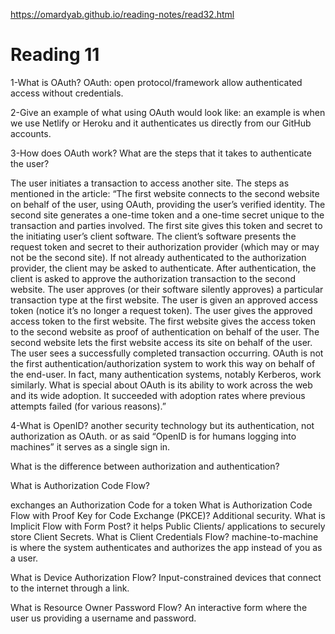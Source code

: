 https://omardyab.github.io/reading-notes/read32.html

# Reading 11

1-What is OAuth? OAuth: open protocol/framework allow authenticated access without credentials.

2-Give an example of what using OAuth would look like: an example is when we use Netlify or Heroku and it authenticates us directly from our GitHub accounts.

3-How does OAuth work? What are the steps that it takes to authenticate the user?

The user initiates a transaction to access another site. The steps as mentioned in the article: “The first website connects to the second website on behalf of the user, using OAuth, providing the user’s verified identity. The second site generates a one-time token and a one-time secret unique to the transaction and parties involved. The first site gives this token and secret to the initiating user’s client software. The client’s software presents the request token and secret to their authorization provider (which may or may not be the second site). If not already authenticated to the authorization provider, the client may be asked to authenticate. After authentication, the client is asked to approve the authorization transaction to the second website. The user approves (or their software silently approves) a particular transaction type at the first website. The user is given an approved access token (notice it’s no longer a request token). The user gives the approved access token to the first website. The first website gives the access token to the second website as proof of authentication on behalf of the user. The second website lets the first website access its site on behalf of the user. The user sees a successfully completed transaction occurring. OAuth is not the first authentication/authorization system to work this way on behalf of the end-user. In fact, many authentication systems, notably Kerberos, work similarly. What is special about OAuth is its ability to work across the web and its wide adoption. It succeeded with adoption rates where previous attempts failed (for various reasons).”

4-What is OpenID? another security technology but its authentication, not authorization as OAuth. or as said “OpenID is for humans logging into machines” it serves as a single sign in.

What is the difference between authorization and authentication?

What is Authorization Code Flow?

exchanges an Authorization Code for a token What is Authorization Code Flow with Proof Key for Code Exchange (PKCE)? Additional security. What is Implicit Flow with Form Post? it helps Public Clients/ applications to securely store Client Secrets. What is Client Credentials Flow? machine-to-machine is where the system authenticates and authorizes the app instead of you as a user.

What is Device Authorization Flow? Input-constrained devices that connect to the internet through a link.

What is Resource Owner Password Flow? An interactive form where the user us providing a username and password.